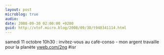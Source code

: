 ```yaml
---
layout: post
microblog: true
audio: 
date: 2008-09-30 02:00:00 +0200
guid: http://xtof.micro.blog/2008/09/30/t940341114.html
---
```

samedi 11 octobre 10h30 : invitez-vous au café-conso - mon argent travaille pour la planète [yweb.com/2ng](http://yweb.com/2ng) #isr
